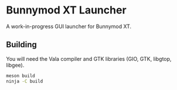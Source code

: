 # Bunnymod XT Launcher

A work-in-progress GUI launcher for Bunnymod XT.

## Building

You will need the Vala compiler and GTK libraries (GIO, GTK, libgtop, libgee).

```sh
meson build
ninja -C build
```
